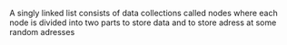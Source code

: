 A singly linked list consists of  data collections called nodes where each node is divided into two parts to store data and to store adress at some random adresses

